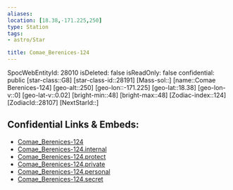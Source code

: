 ```yaml
---
aliases: 
location: [18.38,-171.225,250]
type: Station
tags:
- astro/Star

title: Comae_Berenices-124
---
```

SpocWebEntityId: 28010
isDeleted: false
isReadOnly: false
confidential: public
[star-class::G8]
[star-class-id::28191]
[Mass-sol::]
[name::Comae Berenices-124]
[geo-alt::250]
[geo-lon::-171.225]
[geo-lat::18.38]
[geo-lon-v::0]
[geo-lat-v::0.02]
[bright-min::48]
[bright-max::48]
[Zodiac-index::124]
[ZodiacId::28107]
[NextStarId::]



## Confidential Links & Embeds: 
- [Comae_Berenices-124](../../../_public/astro/Star/Comae_Berenices-124.md) 
- [Comae_Berenices-124.internal](../../../_internal/astro/Star/Comae_Berenices-124.internal.md) 
- [Comae_Berenices-124.protect](../../../_protect/astro/Star/Comae_Berenices-124.protect.md) 
- [Comae_Berenices-124.private](../../../_private/astro/Star/Comae_Berenices-124.private.md) 
- [Comae_Berenices-124.personal](../../../_personal/astro/Star/Comae_Berenices-124.personal.md) 
- [Comae_Berenices-124.secret](../../../_secret/astro/Star/Comae_Berenices-124.secret.md)

